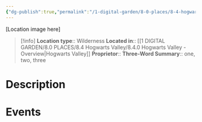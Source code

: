 ```yaml
---
{"dg-publish":true,"permalink":"/1-digital-garden/8-0-places/8-4-hogwarts-valley/8-4-1-forbidden-forest/","tags":["#place","hogwarts-valley"]}
---
```


[Location image here]
>[!info]
>**Location type**::  Wilderness
>**Located in**:: [[1 DIGITAL GARDEN/8.0 PLACES/8.4 Hogwarts Valley/8.4.0 Hogwarts Valley - Overview\|Hogwarts Valley]]
>**Proprietor**:: 
>**Three-Word Summary**:: one, two, three 

# Description


# Events

